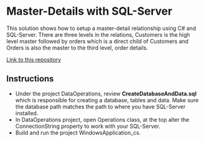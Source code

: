# Master-Details with SQL-Server
This solution shows how to setup a master-detail relationship using C# and SQL-Server. There are three levels in the relations,
Customers is the high level master followed by orders which is a direct child of Customers and Orders is also
the master to the third level, order details.

[Link to this repository](https://github.com/karenpayneoregon/MasterDetailsSqlServerNorthWind)

## Instructions
- Under the project DataOperations, review **CreateDatabaseAndData.sql** which is responsible for creating a database, tables and data. Make sure the database path matches the path to where you have SQL-Server installed.
- In DataOperations project, open Operations class, at the top alter the ConnectionString property to work with your SQL-Server.
- Build and run the project WindowsApplication_cs.


